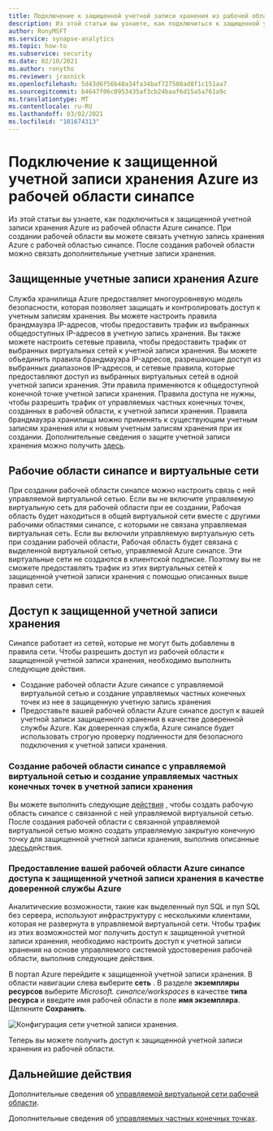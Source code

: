 ```yaml
---
title: Подключение к защищенной учетной записи хранения из рабочей области Azure синапсе
description: Из этой статьи вы узнаете, как подключиться к защищенной учетной записи хранения из рабочей области Azure синапсе.
author: RonyMSFT
ms.service: synapse-analytics
ms.topic: how-to
ms.subservice: security
ms.date: 02/10/2021
ms.author: ronytho
ms.reviewer: jrasnick
ms.openlocfilehash: 5d43d6f56b48a34fa34baf727508ad8f1c151aa7
ms.sourcegitcommit: b4647f06c0953435af3cb24baaf6d15a5a761a9c
ms.translationtype: MT
ms.contentlocale: ru-RU
ms.lasthandoff: 03/02/2021
ms.locfileid: "101674313"
---
```

# <a name="connect-to-a-secure-azure-storage-account-from-your-synapse-workspace"></a>Подключение к защищенной учетной записи хранения Azure из рабочей области синапсе

Из этой статьи вы узнаете, как подключиться к защищенной учетной записи хранения Azure из рабочей области Azure синапсе. При создании рабочей области вы можете связать учетную запись хранения Azure с рабочей областью синапсе. После создания рабочей области можно связать дополнительные учетные записи хранения.


## <a name="secured-azure-storage-accounts"></a>Защищенные учетные записи хранения Azure
Служба хранилища Azure предоставляет многоуровневую модель безопасности, которая позволяет защищать и контролировать доступ к учетным записям хранения. Вы можете настроить правила брандмауэра IP-адресов, чтобы предоставить трафик из выбранных общедоступных IP-адресов в учетную запись хранения. Вы также можете настроить сетевые правила, чтобы предоставить трафик от выбранных виртуальных сетей к учетной записи хранения. Вы можете объединить правила брандмауэра IP-адресов, разрешающие доступ из выбранных диапазонов IP-адресов, и сетевые правила, которые предоставляют доступ из выбранных виртуальных сетей в одной учетной записи хранения. Эти правила применяются к общедоступной конечной точке учетной записи хранения. Правила доступа не нужны, чтобы разрешить трафик от управляемых частных конечных точек, созданных в рабочей области, к учетной записи хранения. Правила брандмауэра хранилища можно применять к существующим учетным записям хранения или к новым учетным записям хранения при их создании. Дополнительные сведения о защите учетной записи хранения можно получить [здесь](../../storage/common/storage-network-security.md).

## <a name="synapse-workspaces-and-virtual-networks"></a>Рабочие области синапсе и виртуальные сети
При создании рабочей области синапсе можно настроить связь с ней управляемой виртуальной сетью. Если вы не включите управляемую виртуальную сеть для рабочей области при ее создании, Рабочая область будет находиться в общей виртуальной сети вместе с другими рабочими областями синапсе, с которыми не связана управляемая виртуальная сеть. Если вы включили управляемую виртуальную сеть при создании рабочей области, Рабочая область будет связана с выделенной виртуальной сетью, управляемой Azure синапсе. Эти виртуальные сети не создаются в клиентской подписке. Поэтому вы не сможете предоставлять трафик из этих виртуальных сетей к защищенной учетной записи хранения с помощью описанных выше правил сети.  

## <a name="access-a-secured-storage-account"></a>Доступ к защищенной учетной записи хранения
Синапсе работает из сетей, которые не могут быть добавлены в правила сети. Чтобы разрешить доступ из рабочей области к защищенной учетной записи хранения, необходимо выполнить следующие действия.

* Создание рабочей области Azure синапсе с управляемой виртуальной сетью и создание управляемых частных конечных точек из нее в защищенную учетную запись хранения
* Предоставьте вашей рабочей области Azure синапсе доступ к вашей учетной записи защищенного хранения в качестве доверенной службы Azure. Как доверенная служба, Azure синапсе будет использовать строгую проверку подлинности для безопасного подключения к учетной записи хранения.   

### <a name="create-a-synapse-workspace-with-a-managed-virtual-network-and-create-managed-private-endpoints-to-your-storage-account"></a>Создание рабочей области синапсе с управляемой виртуальной сетью и создание управляемых частных конечных точек в учетной записи хранения
Вы можете выполнить следующие [действия](./synapse-workspace-managed-vnet.md) , чтобы создать рабочую область синапсе с связанной с ней управляемой виртуальной сетью. После создания рабочей области с связанной управляемой виртуальной сетью можно создать управляемую закрытую конечную точку для защищенной учетной записи хранения, выполнив описанные [здесь](./how-to-create-managed-private-endpoints.md)действия. 

### <a name="grant-your-azure-synapse-workspace-access-to-your-secure-storage-account-as-a-trusted-azure-service"></a>Предоставление вашей рабочей области Azure синапсе доступа к защищенной учетной записи хранения в качестве доверенной службы Azure
Аналитические возможности, такие как выделенный пул SQL и пул SQL без сервера, используют инфраструктуру с несколькими клиентами, которая не развернута в управляемой виртуальной сети. Чтобы трафик из этих возможностей мог получить доступ к защищенной учетной записи хранения, необходимо настроить доступ к учетной записи хранения на основе управляемого системой удостоверения рабочей области, выполнив следующие действия.

В портал Azure перейдите к защищенной учетной записи хранения. В области навигации слева выберите **сеть** . В разделе **экземпляры ресурсов** выберите *Microsoft. синапсе/workspaces* в качестве **типа ресурса** и введите имя рабочей области в поле **имя экземпляра**. Щелкните **Сохранить**.

![Конфигурация сети учетной записи хранения.](./media/connect-to-a-secure-storage-account/secured-storage-access.png)

Теперь вы можете получить доступ к защищенной учетной записи хранения из рабочей области.


## <a name="next-steps"></a>Дальнейшие действия

Дополнительные сведения об [управляемой виртуальной сети рабочей области](./synapse-workspace-managed-vnet.md).

Дополнительные сведения об [управляемых частных конечных точках](./synapse-workspace-managed-private-endpoints.md).